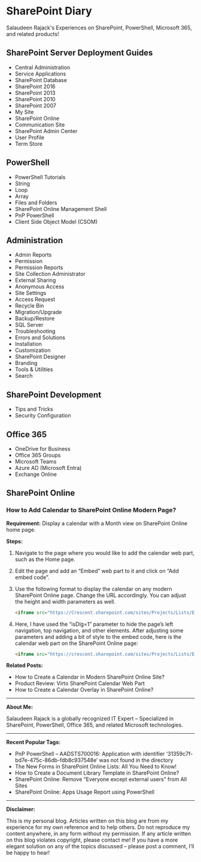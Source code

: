 # SharePoint Diary

Salaudeen Rajack's Experiences on SharePoint, PowerShell, Microsoft 365, and related products!

## SharePoint Server Deployment Guides

- Central Administration
- Service Applications
- SharePoint Database
- SharePoint 2016
- SharePoint 2013
- SharePoint 2010
- SharePoint 2007
- My Site
- SharePoint Online
- Communication Site
- SharePoint Admin Center
- User Profile
- Term Store

## PowerShell

- PowerShell Tutorials
- String
- Loop
- Array
- Files and Folders
- SharePoint Online Management Shell
- PnP PowerShell
- Client Side Object Model (CSOM)

## Administration

- Admin Reports
- Permission
- Permission Reports
- Site Collection Administrator
- External Sharing
- Anonymous Access
- Site Settings
- Access Request
- Recycle Bin
- Migration/Upgrade
- Backup/Restore
- SQL Server
- Troubleshooting
- Errors and Solutions
- Installation
- Customization
- SharePoint Designer
- Branding
- Tools & Utilities
- Search

## SharePoint Development

- Tips and Tricks
- Security Configuration

## Office 365

- OneDrive for Business
- Office 365 Groups
- Microsoft Teams
- Azure AD (Microsoft Entra)
- Exchange Online

## SharePoint Online

### How to Add Calendar to SharePoint Online Modern Page?

**Requirement:** Display a calendar with a Month view on SharePoint Online home page.

**Steps:**

1. Navigate to the page where you would like to add the calendar web part, such as the Home page.
2. Edit the page and add an “Embed” web part to it and click on “Add embed code”.
3. Use the following format to display the calendar on any modern SharePoint Online page. Change the URL accordingly. You can adjust the height and width parameters as well.

    ```html
    <iframe src="https://Crescent.sharepoint.com/sites/Projects/Lists/Events/calendar.aspx?isDlg=1" width="100%" height="500"></iframe>
    ```

4. Here, I have used the “isDlg=1” parameter to hide the page’s left navigation, top navigation, and other elements. After adjusting some parameters and adding a bit of style to the embed code, here is the calendar web part on the SharePoint Online page:

    ```html
    <iframe src="https://crescent.sharepoint.com/sites/Projects/Lists/Events/calendar.aspx?isDlg=1" scrolling="no" style="margin-top: -130px;" width="100%" height="100%"></iframe>
    ```

**Related Posts:**

- How to Create a Calendar in Modern SharePoint Online Site?
- Product Review: Virto SharePoint Calendar Web Part
- How to Create a Calendar Overlay in SharePoint Online?

---

**About Me:**

Salaudeen Rajack is a globally recognized IT Expert – Specialized in SharePoint, PowerShell, Office 365, and related Microsoft technologies.

---

**Recent Popular Tags:**

- PnP PowerShell – AADSTS700016: Application with identifier ‘31359c7f-bd7e-475c-86db-fdb8c937548e’ was not found in the directory
- The New Forms in SharePoint Online Lists: All You Need to Know!
- How to Create a Document Library Template in SharePoint Online?
- SharePoint Online: Remove “Everyone except external users” from All Sites
- SharePoint Online: Apps Usage Report using PowerShell

---

**Disclaimer:**

This is my personal blog. Articles written on this blog are from my experience for my own reference and to help others. Do not reproduce my content anywhere, in any form without my permission. If any article written on this blog violates copyright, please contact me! If you have a more elegant solution on any of the topics discussed – please post a comment, I’ll be happy to hear!
